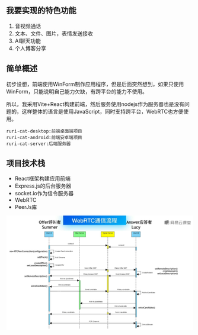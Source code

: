 ## 我要实现的特色功能

1. 音视频通话
2. 文本、文件、图片，表情发送接收
3. AI聊天功能
4. 个人博客分享

## 简单概述

初步设想，前端使用WinForm制作应用程序，但是后面突然想到，如果只使用WinForm，只能说明自己能力欠缺，有跨平台的能力不使用。

所以，我采用Vite+React构建前端，然后服务使用nodejs作为服务器也是没有问题的，这样整体的语言是使用JavaScript，同时支持跨平台，WebRTC也方便使用。

```properties
ruri-cat-desktop:前端桌面端项目
ruri-cat-android:前端安卓端项目
ruri-cat-server:后端服务器
```

## 项目技术栈

- React框架构建应用前端
- Express.js的后台服务器
- socket.io作为信令服务器
- WebRTC
- PeerJs库

![image-20250410234321981](./assets/%E5%BC%80%E5%8F%91%E6%97%A5%E5%BF%97/image-20250410234321981.png)
